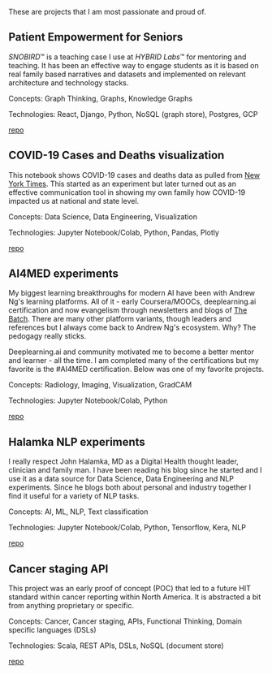 These are projects that I am most passionate and proud of.

## Patient Empowerment for Seniors
*SNOBIRD*&trade; is a teaching case I use at *HYBRID Labs*&trade; for mentoring and teaching.  It has been an effective way to engage students as it is based on real family based narratives and datasets and implemented on relevant architecture and technology stacks.

Concepts:  Graph Thinking, Graphs, Knowledge Graphs

Technologies:  React, Django, Python, NoSQL (graph store), Postgres, GCP

[repo](https://github.com/nalbarr/hello-snobird)

## COVID-19 Cases and Deaths visualization
This notebook shows COVID-19 cases and deaths data as pulled from [New York Times](https://github.com/nytimes/covid-19-data).  This started as an experiment but later turned out as an effective communication tool in showing my own family how COVID-19 impacted us at national and state level.

Concepts: Data Science, Data Engineering, Visualization

Technologies:  Jupyter Notebook/Colab, Python, Pandas, Plotly

[repo](https://github.com/nalbarr/covid19-cases-deaths)

## AI4MED experiments
My biggest learning breakthroughs for modern AI have been with Andrew Ng's learning platforms.  All of it - early Coursera/MOOCs, deeplearning.ai certification and now evangelism through newsletters and blogs of [The Batch](https://read.deeplearning.ai/the-batch/).  There are many other platform variants, though leaders and references but I always come back to Andrew Ng's ecosystem.  Why?  The pedogagy really sticks.

Deeplearning.ai and community motivated me to become a better mentor and learner - all the time.  I am completed many of the certifications but my favorite is the #AI4MED certification.  Below was one of my favorite projects.

Concepts:  Radiology, Imaging, Visualization, GradCAM

Technologies:  Jupyter Notebook/Colab, Python

[repo](https://github.com/nalbarr/coursera-ai4med-course3/tree/master/week3)

## Halamka NLP experiments
I really respect John Halamka, MD as a Digital Health thought leader, clinician and family man.  I have been reading his blog since he started and I use it as a data source for Data Science, Data Engineering and NLP experiments.  Since he blogs both about personal and industry together I find it useful for a variety of NLP tasks.

Concepts:  AI, ML, NLP, Text classification

Technologies:  Jupyter Notebook/Colab, Python, Tensorflow, Kera, NLP

[repo](https://github.com/nalbarr/halamka_nlp_tf_keras)

## Cancer staging API
This project was an early proof of concept (POC) that led to a future HIT standard within cancer reporting within North America.  It is abstracted a bit from anything proprietary or specific. 

Concepts:  Cancer, Cancer staging, APIs, Functional Thinking, Domain specific languages (DSLs)

Technologies:  Scala, REST APIs, DSLs, NoSQL (document store) 

[repo](https://github.com/nalbarr/hello-cancer-api)
